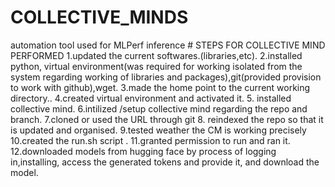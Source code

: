 # COLLECTIVE_MINDS
automation tool used for MLPerf inference
                                         # STEPS  FOR  COLLECTIVE MIND PERFORMED
1.updated the current softwares.(libraries,etc).
2.installed python, virtual environment(was required for working isolated from the system regarding working of libraries and packages),git(provided provision to work with github),wget.
3.made the home point to the current working directory..
4.created virtual environment and activated it.
5. installed collective mind.
6.intilized /setup collective mind regarding the repo and branch.
7.cloned or used the URL through git
8. reindexed the repo so that it is updated and organised.
9.tested weather the CM is working precisely
10.created the run.sh script .
11.granted permission to run and ran it.
12.downloaded models from hugging face by process of logging in,installing, access the generated tokens and provide it, and download the model.
